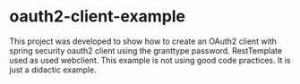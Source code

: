 # oauth2-client-example
This project was developed to show how to create an OAuth2 client with spring security oauth2 client using the granttype password.  RestTemplate used as used webclient.
This example is not using good code practices. It is just a didactic example.
